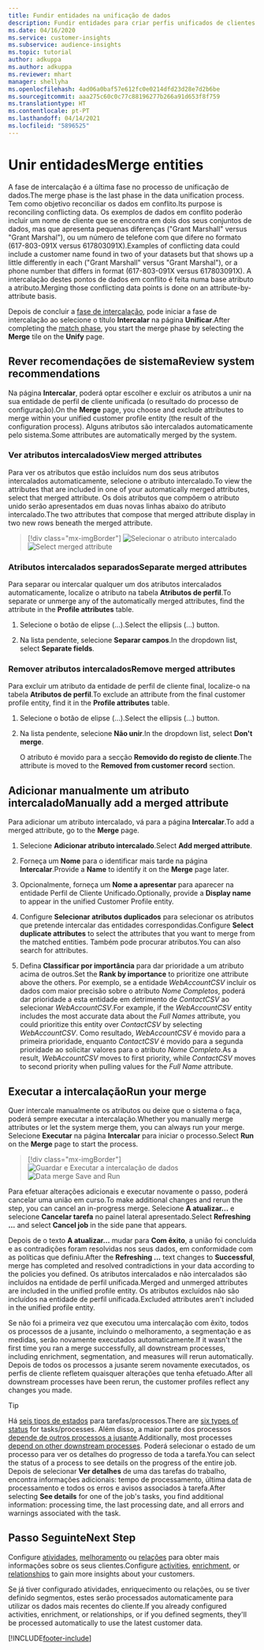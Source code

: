 ```yaml
---
title: Fundir entidades na unificação de dados
description: Fundir entidades para criar perfis unificados de clientes.
ms.date: 04/16/2020
ms.service: customer-insights
ms.subservice: audience-insights
ms.topic: tutorial
author: adkuppa
ms.author: adkuppa
ms.reviewer: mhart
manager: shellyha
ms.openlocfilehash: 4ad06a0baf57e612fc0e0214dfd23d28e7d2b6be
ms.sourcegitcommit: aaa275c60c0c77c88196277b266a91d653f8f759
ms.translationtype: HT
ms.contentlocale: pt-PT
ms.lasthandoff: 04/14/2021
ms.locfileid: "5896525"
---
```

# <a name="merge-entities"></a><span data-ttu-id="f393a-103">Unir entidades</span><span class="sxs-lookup"><span data-stu-id="f393a-103">Merge entities</span></span>

<span data-ttu-id="f393a-104">A fase de intercalação é a última fase no processo de unificação de dados.</span><span class="sxs-lookup"><span data-stu-id="f393a-104">The merge phase is the last phase in the data unification process.</span></span> <span data-ttu-id="f393a-105">Tem como objetivo reconciliar os dados em conflito.</span><span class="sxs-lookup"><span data-stu-id="f393a-105">Its purpose is reconciling conflicting data.</span></span> <span data-ttu-id="f393a-106">Os exemplos de dados em conflito poderão incluir um nome de cliente que se encontra em dois dos seus conjuntos de dados, mas que apresenta pequenas diferenças ("Grant Marshall" versus "Grant Marshal"), ou um número de telefone com que difere no formato (617-803-091X versus 617803091X).</span><span class="sxs-lookup"><span data-stu-id="f393a-106">Examples of conflicting data could include a customer name found in two of your datasets but that shows up a little differently in each ("Grant Marshall" versus "Grant Marshal"), or a phone number that differs in format (617-803-091X versus 617803091X).</span></span> <span data-ttu-id="f393a-107">A intercalação destes pontos de dados em conflito é feita numa base atributo a atributo.</span><span class="sxs-lookup"><span data-stu-id="f393a-107">Merging those conflicting data points is done on an attribute-by-attribute basis.</span></span>

<span data-ttu-id="f393a-108">Depois de concluir a [fase de intercalação](match-entities.md), pode iniciar a fase de intercalação ao selecione o título **Intercalar** na página **Unificar**.</span><span class="sxs-lookup"><span data-stu-id="f393a-108">After completing the [match phase](match-entities.md), you start the merge phase by selecting the **Merge** tile on the **Unify** page.</span></span>

## <a name="review-system-recommendations"></a><span data-ttu-id="f393a-109">Rever recomendações de sistema</span><span class="sxs-lookup"><span data-stu-id="f393a-109">Review system recommendations</span></span>

<span data-ttu-id="f393a-110">Na página **Intercalar**, poderá optar escolher e excluir os atributos a unir na sua entidade de perfil de cliente unificada (o resultado do processo de configuração).</span><span class="sxs-lookup"><span data-stu-id="f393a-110">On the **Merge** page, you choose and exclude attributes to merge within your unified customer profile entity (the result of the configuration process).</span></span> <span data-ttu-id="f393a-111">Alguns atributos são intercalados automaticamente pelo sistema.</span><span class="sxs-lookup"><span data-stu-id="f393a-111">Some attributes are automatically merged by the system.</span></span>

### <a name="view-merged-attributes"></a><span data-ttu-id="f393a-112">Ver atributos intercalados</span><span class="sxs-lookup"><span data-stu-id="f393a-112">View merged attributes</span></span>

<span data-ttu-id="f393a-113">Para ver os atributos que estão incluídos num dos seus atributos intercalados automaticamente, selecione o atributo intercalado.</span><span class="sxs-lookup"><span data-stu-id="f393a-113">To view the attributes that are included in one of your automatically merged attributes, select that merged attribute.</span></span> <span data-ttu-id="f393a-114">Os dois atributos que compõem o atributo unido serão apresentados em duas novas linhas abaixo do atributo intercalado.</span><span class="sxs-lookup"><span data-stu-id="f393a-114">The two attributes that compose that merged attribute display in two new rows beneath the merged attribute.</span></span>

> [!div class="mx-imgBorder"]
> <span data-ttu-id="f393a-115">![Selecionar o atributo intercalado](media/configure-data-merge-profile-attributes.png "Selecionar o atributo intercalado")</span><span class="sxs-lookup"><span data-stu-id="f393a-115">![Select merged attribute](media/configure-data-merge-profile-attributes.png "Select merged attribute")</span></span>

### <a name="separate-merged-attributes"></a><span data-ttu-id="f393a-116">Atributos intercalados separados</span><span class="sxs-lookup"><span data-stu-id="f393a-116">Separate merged attributes</span></span>

<span data-ttu-id="f393a-117">Para separar ou intercalar qualquer um dos atributos intercalados automaticamente, localize o atributo na tabela **Atributos de perfil**.</span><span class="sxs-lookup"><span data-stu-id="f393a-117">To separate or unmerge any of the automatically merged attributes, find the attribute in the **Profile attributes** table.</span></span>

1. <span data-ttu-id="f393a-118">Selecione o botão de elipse (...).</span><span class="sxs-lookup"><span data-stu-id="f393a-118">Select the ellipsis (...) button.</span></span>
  
2. <span data-ttu-id="f393a-119">Na lista pendente, selecione **Separar campos**.</span><span class="sxs-lookup"><span data-stu-id="f393a-119">In the dropdown list, select **Separate fields**.</span></span>

### <a name="remove-merged-attributes"></a><span data-ttu-id="f393a-120">Remover atributos intercalados</span><span class="sxs-lookup"><span data-stu-id="f393a-120">Remove merged attributes</span></span>

<span data-ttu-id="f393a-121">Para excluir um atributo da entidade de perfil de cliente final, localize-o na tabela **Atributos de perfil**.</span><span class="sxs-lookup"><span data-stu-id="f393a-121">To exclude an attribute from the final customer profile entity, find it in the **Profile attributes** table.</span></span>

1. <span data-ttu-id="f393a-122">Selecione o botão de elipse (...).</span><span class="sxs-lookup"><span data-stu-id="f393a-122">Select the ellipsis (...) button.</span></span>
  
2. <span data-ttu-id="f393a-123">Na lista pendente, selecione **Não unir**.</span><span class="sxs-lookup"><span data-stu-id="f393a-123">In the dropdown list, select **Don't merge**.</span></span>

   <span data-ttu-id="f393a-124">O atributo é movido para a secção **Removido do registo de cliente**.</span><span class="sxs-lookup"><span data-stu-id="f393a-124">The attribute is moved to the **Removed from customer record** section.</span></span>

## <a name="manually-add-a-merged-attribute"></a><span data-ttu-id="f393a-125">Adicionar manualmente um atributo intercalado</span><span class="sxs-lookup"><span data-stu-id="f393a-125">Manually add a merged attribute</span></span>

<span data-ttu-id="f393a-126">Para adicionar um atributo intercalado, vá para a página **Intercalar**.</span><span class="sxs-lookup"><span data-stu-id="f393a-126">To add a merged attribute, go to the **Merge** page.</span></span>

1. <span data-ttu-id="f393a-127">Selecione **Adicionar atributo intercalado**.</span><span class="sxs-lookup"><span data-stu-id="f393a-127">Select **Add merged attribute**.</span></span>

2. <span data-ttu-id="f393a-128">Forneça um **Nome** para o identificar mais tarde na página **Intercalar**.</span><span class="sxs-lookup"><span data-stu-id="f393a-128">Provide a **Name** to identify it on the **Merge** page later.</span></span>

3. <span data-ttu-id="f393a-129">Opcionalmente, forneça um **Nome a apresentar** para aparecer na entidade Perfil de Cliente Unificado.</span><span class="sxs-lookup"><span data-stu-id="f393a-129">Optionally, provide a **Display name** to appear in the unified Customer Profile entity.</span></span>

4. <span data-ttu-id="f393a-130">Configure **Selecionar atributos duplicados** para selecionar os atributos que pretende intercalar das entidades correspondidas.</span><span class="sxs-lookup"><span data-stu-id="f393a-130">Configure **Select duplicate attributes** to select the attributes that you want to merge from the matched entities.</span></span> <span data-ttu-id="f393a-131">Também pode procurar atributos.</span><span class="sxs-lookup"><span data-stu-id="f393a-131">You can also search for attributes.</span></span>

5. <span data-ttu-id="f393a-132">Defina **Classificar por importância** para dar prioridade a um atributo acima de outros.</span><span class="sxs-lookup"><span data-stu-id="f393a-132">Set the **Rank by importance** to prioritize one attribute above the others.</span></span> <span data-ttu-id="f393a-133">Por exemplo, se a entidade *WebAccountCSV* incluir os dados com maior precisão sobre o atributo *Nome Completos*, poderá dar prioridade a esta entidade em detrimento de *ContactCSV* ao selecionar *WebAccountCSV*.</span><span class="sxs-lookup"><span data-stu-id="f393a-133">For example, if the *WebAccountCSV* entity includes the most accurate data about the *Full Names* attribute, you could prioritize this entity over *ContactCSV* by selecting *WebAccountCSV*.</span></span> <span data-ttu-id="f393a-134">Como resultado, *WebAccountCSV* é movido para a primeira prioridade, enquanto *ContactCSV* é movido para a segunda prioridade ao solicitar valores para o atributo *Nome Completo*.</span><span class="sxs-lookup"><span data-stu-id="f393a-134">As a result, *WebAccountCSV* moves to first priority, while *ContactCSV* moves to second priority when pulling values for the *Full Name* attribute.</span></span>

## <a name="run-your-merge"></a><span data-ttu-id="f393a-135">Executar a intercalação</span><span class="sxs-lookup"><span data-stu-id="f393a-135">Run your merge</span></span>

<span data-ttu-id="f393a-136">Quer intercale manualmente os atributos ou deixe que o sistema o faça, poderá sempre executar a intercalação.</span><span class="sxs-lookup"><span data-stu-id="f393a-136">Whether you manually merge attributes or let the system merge them, you can always run your merge.</span></span> <span data-ttu-id="f393a-137">Selecione **Executar** na página **Intercalar** para iniciar o processo.</span><span class="sxs-lookup"><span data-stu-id="f393a-137">Select **Run** on the **Merge** page to start the process.</span></span>

> [!div class="mx-imgBorder"]
> <span data-ttu-id="f393a-138">![Guardar e Executar a intercalação de dados](media/configure-data-merge-save-run.png "Guardar e Executar a intercalação de dados")</span><span class="sxs-lookup"><span data-stu-id="f393a-138">![Data merge Save and Run](media/configure-data-merge-save-run.png "Data merge Save and Run")</span></span>

<span data-ttu-id="f393a-139">Para efetuar alterações adicionais e executar novamente o passo, poderá cancelar uma união em curso.</span><span class="sxs-lookup"><span data-stu-id="f393a-139">To make additional changes and rerun the step, you can cancel an in-progress merge.</span></span> <span data-ttu-id="f393a-140">Selecione **A atualizar...** e selecione **Cancelar tarefa** no painel lateral apresentado.</span><span class="sxs-lookup"><span data-stu-id="f393a-140">Select **Refreshing ...** and select **Cancel job**  in the side pane that appears.</span></span>

<span data-ttu-id="f393a-141">Depois de o texto **A atualizar...** mudar para **Com êxito**, a união foi concluída e as contradições foram resolvidas nos seus dados, em conformidade com as políticas que definiu.</span><span class="sxs-lookup"><span data-stu-id="f393a-141">After the **Refreshing ...** text changes to **Successful**, merge has completed and resolved contradictions in your data according to the policies you defined.</span></span> <span data-ttu-id="f393a-142">Os atributos intercalados e não intercalados são incluídos na entidade de perfil unificada.</span><span class="sxs-lookup"><span data-stu-id="f393a-142">Merged and unmerged attributes are included in the unified profile entity.</span></span> <span data-ttu-id="f393a-143">Os atributos excluídos não são incluídos na entidade de perfil unificada.</span><span class="sxs-lookup"><span data-stu-id="f393a-143">Excluded attributes aren't included in the unified profile entity.</span></span>

<span data-ttu-id="f393a-144">Se não foi a primeira vez que executou uma intercalação com êxito, todos os processos de a jusante, incluindo o melhoramento, a segmentação e as medidas, serão novamente executados automaticamente.</span><span class="sxs-lookup"><span data-stu-id="f393a-144">If it wasn't the first time you ran a merge successfully, all downstream processes, including enrichment, segmentation, and measures will rerun automatically.</span></span> <span data-ttu-id="f393a-145">Depois de todos os processos a jusante serem novamente executados, os perfis de cliente refletem quaisquer alterações que tenha efetuado.</span><span class="sxs-lookup"><span data-stu-id="f393a-145">After all downstream processes have been rerun, the customer profiles reflect any changes you made.</span></span>

> [!TIP]
> <span data-ttu-id="f393a-146">Há [seis tipos de estados](system.md#status-types) para tarefas/processos.</span><span class="sxs-lookup"><span data-stu-id="f393a-146">There are [six types of status](system.md#status-types) for tasks/processes.</span></span> <span data-ttu-id="f393a-147">Além disso, a maior parte dos processos [depende de outros processos a jusante](system.md#refresh-policies).</span><span class="sxs-lookup"><span data-stu-id="f393a-147">Additionally, most processes [depend on other downstream processes](system.md#refresh-policies).</span></span> <span data-ttu-id="f393a-148">Poderá selecionar o estado de um processo para ver os detalhes do progresso de toda a tarefa.</span><span class="sxs-lookup"><span data-stu-id="f393a-148">You can select the status of a process to see details on the progress of the entire job.</span></span> <span data-ttu-id="f393a-149">Depois de selecionar **Ver detalhes** de uma das tarefas do trabalho, encontra informações adicionais: tempo de processamento, última data de processamento e todos os erros e avisos associados à tarefa.</span><span class="sxs-lookup"><span data-stu-id="f393a-149">After selecting **See details** for one of the job's tasks, you find additional information: processing time, the last processing date, and all errors and warnings associated with the task.</span></span>

## <a name="next-step"></a><span data-ttu-id="f393a-150">Passo Seguinte</span><span class="sxs-lookup"><span data-stu-id="f393a-150">Next Step</span></span>

<span data-ttu-id="f393a-151">Configure [atividades](activities.md), [melhoramento](enrichment-hub.md) ou [relações](relationships.md) para obter mais informações sobre os seus clientes.</span><span class="sxs-lookup"><span data-stu-id="f393a-151">Configure [activities](activities.md), [enrichment](enrichment-hub.md), or [relationships](relationships.md) to gain more insights about your customers.</span></span>

<span data-ttu-id="f393a-152">Se já tiver configurado atividades, enriquecimento ou relações, ou se tiver definido segmentos, estes serão processados automaticamente para utilizar os dados mais recentes do cliente.</span><span class="sxs-lookup"><span data-stu-id="f393a-152">If you already configured activities, enrichment, or relationships, or if you defined segments, they'll be processed automatically to use the latest customer data.</span></span>




[!INCLUDE[footer-include](../includes/footer-banner.md)]